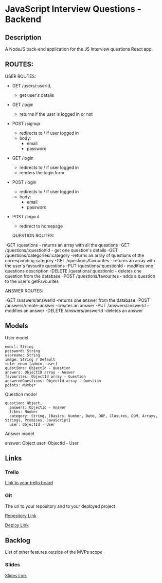 # JavaScript Interview Questions - Backend

## Description

A NodeJS back-end application for the JS Interview questions React app.

## ROUTES:

USER ROUTES:

- GET /users/:userId,
  - get user's details
- GET /login
  - returns if the user is logged in or not
- POST /signup
  - redirects to / if user logged in
  - body:
    - email
    - password
- GET /login
  - redirects to / if user logged in
  - renders the login form
- POST /login
  - redirects to / if user logged in
  - body:
    - email
    - password
- POST /logout

  - redirect to homepage

  QUESTION ROUTES:

-GET /questions - returns an array with all the questions
-GET /questions/:questionId - get one question's details
-GET /questions/categories/:category
-returns an array of questions of the corresponding category
-GET /questions/favourites - returns an array with the user's favourite questions
-PUT /questions/:questionId - modifies one questions description
-DELETE /questions/:questionId - deletes one question from the database
-POST /questions/favourites - adds a question to the user's getFavourites

ANSWER ROUTES:

-GET /answers/answerId
-returns one answer from the database
-POST /answers/create-answer
-creates an answer
-PUT /answers/answerId
-modifies an answer
-DELETE /answers/answerId
-deletes an answer

## Models

User model

```
email: String
password: String
username: String
image: String / Default
role: enum [admin, user]
questions: ObjectId - Question
answers: ObjectID array - Answer
favourites: ObjectId array - Question
answeredQuestions: ObjectId array - Question
points: Number

```

Question model

```
question: Object,
  answers: ObjectId - Answer
  likes: Number
  category: String, [Basics, Number, Date, OOP, Closures, DOM, Arrays, Strings, Promises, JavaScript]
  user: ObjectId - User

```

Answer model

answer: Object
user: ObjectId - User

## Links

### Trello

[Link to your trello board](https://trello.com/b/dhB1yjRG/javascript-interview-questions)

### Git

The url to your repository and to your deployed project

[Repository Link](https://github.com/brigihorvath/full-stack-interview-questions-backend-v2)

[Deploy Link](https://dashboard.heroku.com/apps/full-stack-interview-questions)

## Backlog

List of other features outside of the MVPs scope

### Slides

[Slides Link](https://docs.google.com/presentation/d/1ID3YVjUAl_WkPlTbIyOJ54M1rkpECa5a-JcYlxU6Ayk/edit?usp=sharing)
